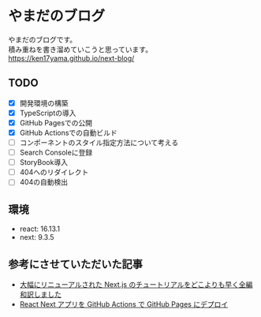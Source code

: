# やまだのブログ
やまだのブログです。<br>
積み重ねを書き溜めていこうと思っています。<br>
https://ken17yama.github.io/next-blog/

## TODO
- [x] 開発環境の構築
- [x] TypeScriptの導入
- [x] GitHub Pagesでの公開
- [x] GitHub Actionsでの自動ビルド
- [ ] コンポーネントのスタイル指定方法について考える
- [ ] Search Consoleに登録
- [ ] StoryBook導入
- [ ] 404へのリダイレクト
- [ ] 404の自動検出

## 環境
- react: 16.13.1
- next: 9.3.5

## 参考にさせていただいた記事
- [大幅にリニューアルされた Next.js のチュートリアルをどこよりも早く全編和訳しました](https://qiita.com/thesugar/items/01896c1faa8241e6b1bc)
- [React Next アプリを GitHub Actions で GitHub Pages にデプロイ](https://qiita.com/peaceiris/items/9c569125b25fc090c515)
